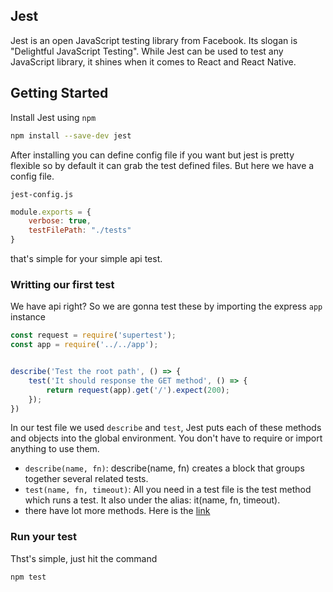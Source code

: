 ## Jest
Jest is an open JavaScript testing library from Facebook. Its slogan is "Delightful JavaScript Testing". While Jest can be used to test any JavaScript library, it shines when it comes to React and React Native.

## Getting Started
Install Jest using `npm`
```sh
npm install --save-dev jest
```
After installing you can define config file if you want but jest is pretty flexible so by default it can grab the test defined files. But here we have a config file.

`jest-config.js`
```js
module.exports = {
    verbose: true,
    testFilePath: "./tests"
}
```
that's simple for your simple api test.

### Writting our first test
We have api right? So we are gonna test these by importing the express `app` instance
```js
const request = require('supertest');
const app = require('../../app');


describe('Test the root path', () => {
    test('It should response the GET method', () => {
        return request(app).get('/').expect(200);
    });
})
```

In our test file we used `describe` and `test`, Jest puts each of these methods and objects into the global environment. You don't have to require or import anything to use them.

- `describe(name, fn)`: describe(name, fn) creates a block that groups together several related tests.
- `test(name, fn, timeout)`: All you need in a test file is the test method which runs a test. It also under the alias: it(name, fn, timeout). 
- there have lot more methods. Here is the [link](https://jestjs.io/docs/en/api)

### Run your test
Thst's simple, just hit the command
```sh
npm test
```



